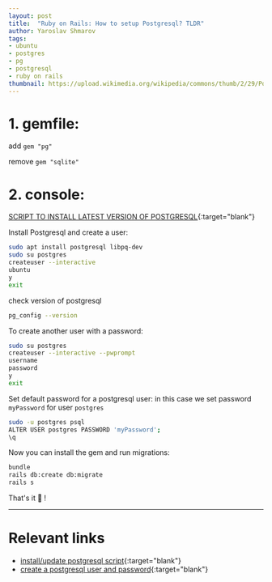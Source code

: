 ```yaml
---
layout: post
title:  "Ruby on Rails: How to setup Postgresql? TLDR"
author: Yaroslav Shmarov
tags:
- ubuntu
- postgres
- pg
- postgresql
- ruby on rails
thumbnail: https://upload.wikimedia.org/wikipedia/commons/thumb/2/29/Postgresql_elephant.svg/1200px-Postgresql_elephant.svg.png
---
```


# 1. gemfile:

add `gem "pg"`

remove `gem "sqlite"`

# 2. console:

[SCRIPT TO INSTALL LATEST VERSION OF POSTGRESQL](https://www.postgresql.org/download/linux/ubuntu/){:target="blank"}

Install Postgresql and create a user:

```sh
sudo apt install postgresql libpq-dev
sudo su postgres
createuser --interactive
ubuntu
y 
exit
```

check version of postgresql
```sh
pg_config --version
```

To create another user with a password:

```sh
sudo su postgres
createuser --interactive --pwprompt
username
password
y
exit
```

Set default password for a postgresql user: in this case we set password `myPassword` for user `postgres`

```sh
sudo -u postgres psql
ALTER USER postgres PASSWORD 'myPassword';
\q
```

Now you can install the gem and run migrations:

```sh
bundle
rails db:create db:migrate
rails s
```

That's it 🥳 !

****

# **Relevant links**

* [install/update postgresql script](https://www.postgresql.org/download/linux/ubuntu/){:target="blank"}
* [create a postgresql user and password](https://www.a2hosting.com/kb/developer-corner/postgresql/managing-postgresql-databases-and-users-from-the-command-line){:target="blank"}
